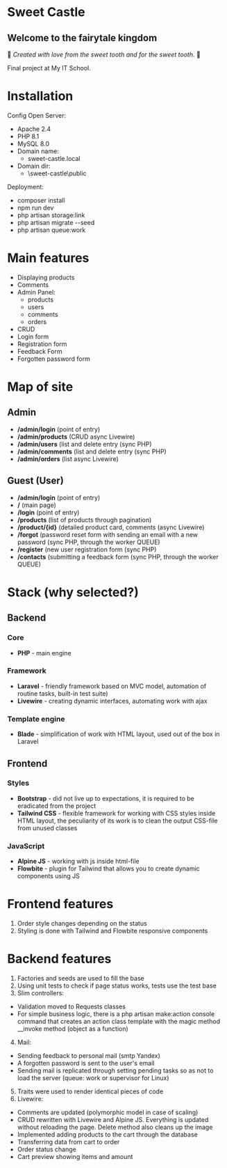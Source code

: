 # Sweet Castle
## Welcome to the fairytale kingdom

:candy: *Created with love from the sweet tooth and for the sweet tooth.* :candy:

Final project at My IT School.

# Installation

Config Open Server:
- Apache 2.4
- PHP 8.1
- MySQL 8.0
- Domain name:
  - sweet-castle.local
- Domain dir:
  - \sweet-castle\public

Deployment:
- composer install
- npm run dev
- php artisan storage:link
- php artisan migrate --seed
- php artisan queue:work

# Main features
- Displaying products
- Comments
- Admin Panel:
  - products
  - users
  - comments
  - orders
- CRUD
- Login form
- Registration form
- Feedback Form
- Forgotten password form


# Map of site

## Admin
- **/admin/login** (point of entry)
- **/admin/products** (CRUD async Livewire)
- **/admin/users** (list and delete entry (sync PHP)
- **/admin/comments** (list and delete entry (sync PHP)
- **/admin/orders** (list async Livewire)

## Guest (User)
- **/admin/login** (point of entry)
- **/** (main page)
- **/login** (point of entry)
- **/products** (list of products through pagination)
- **/product/{id}** (detailed product card, comments (async Livewire)
- **/forgot** (password reset form with sending an email with a new password (sync PHP, through the worker QUEUE)
-  **/register** (new user registration form (sync PHP)
-  **/contacts** (submitting a feedback form (sync PHP, through the worker QUEUE)


# Stack (why selected?)
## Backend
### Core
- **PHP** - main engine
### Framework
- **Laravel** - friendly framework based on MVC model, automation of routine tasks, built-in test suite)
- **Livewire** - creating dynamic interfaces, automating work with ajax
### Template engine
- **Blade** - simplification of work with HTML layout, used out of the box in Laravel
## Frontend
### Styles
- **Bootstrap** - did not live up to expectations, it is required to be eradicated from the project
- **Tailwind CSS** - flexible framework for working with CSS styles inside HTML layout, the peculiarity of its work is to clean the output CSS-file from unused classes
### JavaScript
- **Alpine JS** - working with js inside html-file
- **Flowbite** - plugin for Tailwind that allows you to create dynamic components using JS

# Frontend features
1. Order style changes depending on the status
2. Styling is done with Tailwind and Flowbite responsive components

# Backend features
1. Factories and seeds are used to fill the base
2. Using unit tests to check if page status works, tests use the test base
3. Slim controllers:
- Validation moved to Requests classes
- For simple business logic, there is a php artisan make:action console command that creates an action class template with the magic method __invoke method (object as a function)
4. Mail:
- Sending feedback to personal mail (smtp Yandex)
- A forgotten password is sent to the user's email
- Sending mail is replicated through setting pending tasks so as not to load the server (queue: work or supervisor for Linux)
5. Traits were used to render identical pieces of code
6. Livewire:
- Comments are updated (polymorphic model in case of scaling)
- CRUD rewritten with Livewire and Alpine JS. Everything is updated without reloading the page. Delete method also cleans up the image
- Implemented adding products to the cart through the database
- Transferring data from cart to order
- Order status change
- Cart preview showing items and amount

